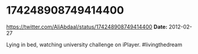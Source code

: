 # 174248908749414400
https://twitter.com/AliAbdaal/status/174248908749414400
**Date:** 2012-02-27

Lying in bed, watching university challenge on iPlayer. #livingthedream
